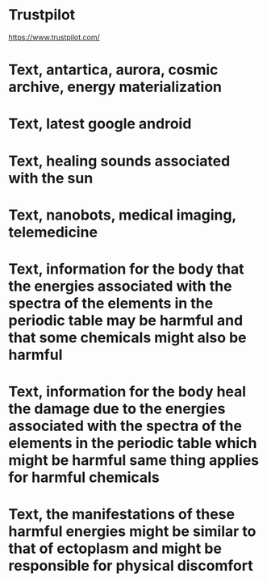 # Trustpilot
https://www.trustpilot.com/

# Text, antartica, aurora, cosmic archive, energy materialization

# Text, latest google android

# Text, healing sounds associated with the sun

# Text, nanobots, medical imaging, telemedicine

# Text, information for the body that the energies associated with the spectra of the elements in the periodic table may be harmful and that some chemicals might also be harmful

# Text, information for the body heal the damage due to the energies associated with the spectra of the elements in the periodic table which might be harmful same thing applies for harmful chemicals

# Text, the manifestations of these harmful energies might be similar to that of ectoplasm and might be responsible for physical discomfort

